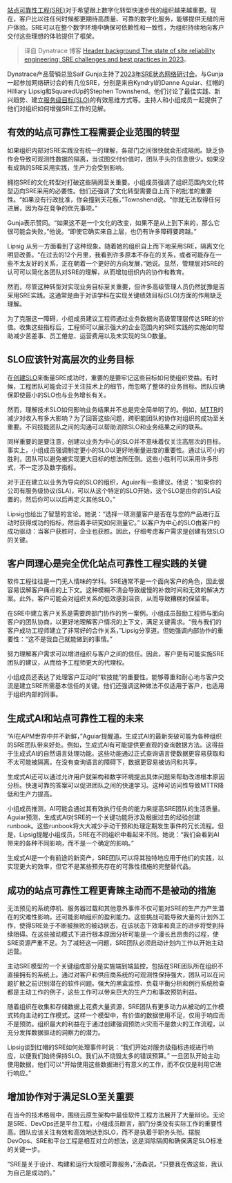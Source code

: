 <!-- 
# SRE状态报告：2023年的挑战与最佳实践

 -->


[站点可靠性工程(SRE)](https://www.dynatrace.com/news/blog/what-is-site-reliability-engineering/)对于希望跟上数字化转型快速步伐的组织越来越重要。现在，客户比以往任何时候都更期待高质量、可靠的数字化服务，能够提供无缝的用户体验。SRE可以在整个数字环境中确保可依赖性和一致性，为组织持续地向客户交付这些理想的体验提供了框架。

> 译自 Dynatrace 博客 [Header background
The state of site reliability engineering: SRE challenges and best practices in 2023](https://www.dynatrace.com/news/blog/state-of-sre-in-2023/)。

Dynatrace产品营销总监Saif Gunja主持了[2023年SRE状态网络研讨会](https://info.dynatrace.com/noram-all-wc-the-state-of-sre-in-2023-22177-registration.html?_ga=2.82758929.660837410.1700024224-2020414341.1697607615&_gl=1*rzap37*_ga*MjAyMDQxNDM0MS4xNjk3NjA3NjE1*_ga_1MEMV02JXV*MTcwMDAyNDIyMy4yLjEuMTcwMDAyNDI1MC4wLjAuMA..)。与Gunja一起参加网络研讨会的有几位SRE，分别是来自Kyndryl的Danne Aguiar、红帽的Hilliary Lipsig和SquaredUp的Stephen Townshend。他们讨论了最佳实践、新兴趋势、建立[服务级目标(SLO)](https://www.dynatrace.com/news/blog/what-are-slos/)的有效思维方式等。主持人和小组成员一起提供了他们对组织如何增强SRE工作的见解。

## 有效的站点可靠性工程需要企业范围的转型

如果组织内部对SRE实践没有统一的理解，各部门之间很快就会形成隔阂。缺乏协作会导致可观测性数据的隔离，当试图交付价值时，团队手头的信息很少。如果没有成熟的SRE采用实践，生产力会受到影响。

拥抱SRE的文化转型对打破这些隔阂至关重要。小组成员强调了组织范围内文化转型迈向SRE采用的必要性。他们还强调了文化转型需要自上而下的批准的重要性。“如果没有行政批准，你会撞到天花板，”Townshend说。“你就无法取得任何进展，因为存在竞争的优先事项。”

Gunja表示赞同。“如果这不是一个文化的改变，如果不是从上到下来的，那么它很可能会失败，”他说。“即使它确实来自上层，也仍有许多障碍要跨越。”

Lipsig 从另一方面看到了这种现象。随着她的组织自上而下地采用SRE，隔离文化明显改善。“在过去的12个月里，我看到许多原本不存在的关系，或者可能存在一些不太友好的关系，正在朝着一个更好的方向发展，”她说。显然，管理层对SRE的认可可以简化各团队对SRE的理解，从而增加组织内的协作和教育。

然而，尽管这种转型对实现业务目标至关重要，但许多高级管理人员仍然犹豫是否采用SRE实践。这通常是由于对该学科在实现关键绩效目标(SLO)方面的作用缺乏理解。

为了克服这一障碍，小组成员建议工程师通过业务数据向高级管理层传达SRE的价值。收集这些指标后，工程师可以展示强大的企业范围内的SRE实践的实施如何帮助减少苦差事、员工倦怠、运营费用以及未实现的SLO数量。

## SLO应该针对高层次的业务目标

在[创建SLO](https://www.dynatrace.com/news/blog/service-level-objective-examples-5-slo-examples/)来衡量SRE成功时，重要的是要牢记这些目标如何使组织受益。有时候，工程团队可能会过于关注技术上的细节，而忽略了整体的业务目标。团队应确保即使最小的SLO也与业务增长有关。

然而，理解技术SLO如何影响业务结果并不总是完全简单明了的。例如，[MTTR](https://www.dynatrace.com/news/blog/what-is-mttr/)的减少对收入有多大影响？为了回答这些问题，跨职能团队的协作对组织的成功至关重要。不同技能团队之间的沟通可以帮助消除SLO和业务结果之间的联系。

同样重要的是要注意，创建以业务为中心的SLO并不意味着仅关注高层次的目标。事实上，小组成员强调制定更小的SLO以更好地衡量进度的重要性。通过认可小的胜利，团队可以避免被实现更大目标的想法所压倒。这些小胜利可以采用许多形式，不一定涉及数字指标。

对于正在建立以业务为导向的SLO的组织，Aguiar有一些建议。他说：“如果你的公司有服务级协议(SLA)，可以从这个特定的SLO开始，这个SLO是由你的SLA设置的，然后你可以以后再定义其他SLO。”

Lipsig也给出了智慧的言论。她说：“选择一项测量客户是否在与您的产品进行互动时获得成功的指标，然后着手研究如何测量它。” 以客户为中心的SLO由客户的成功驱动：当客户获胜时，企业也获胜。因此，仔细考虑客户需求是创建有效SLO的关键。

## 客户同理心是完全优化站点可靠性工程实践的关键

软件工程往往是一门无人情味的学科。SRE通常不是一个面向客户的角色，因此很容易误解客户痛点的上下文。这种模糊不清会导致缓慢的补救时间和无效的解决方案。此外，客户可能会对组织关系的低效感到沮丧，从而导致糟糕的保留率。

在SRE中建立客户关系是需要跨部门协作的另一案例。小组成员鼓励工程师与面向客户的团队协商，以更好地理解客户情况的上下文，满足关键需求。“我与我们的客户成功工程师建立了非常好的合作关系，”Lipsig分享道。但她强调内部协作的重要性：“这不是我自己就能做到的事情。”

努力理解客户需求可以增进组织与客户之间的信任。因此，客户更有可能实施SRE团队的建议，从而给予工程师更大的代理权。

小组成员还表达了处理客户互动时“软技能”的重要性。能够尊重和耐心地与客户交流是建立SRE所需基本信任的关键。他们还强调这种做法不仅适用于客户，也适用于组织内部的同事。

## 生成式AI和站点可靠性工程的未来

“AI在APM世界中并不新鲜，”Aguiar提醒道。生成式AI的最新突破可能为各种组织的SRE团队带来好处。例如，生成式AI有可能提供更直观的查询数据方法。这得益于生成式AI的自然语言处理功能。这些功能通过正式查询语言使数据更容易获取和不太可能被隔离。在没有查询语言的障碍下，数据更容易被访问和共享。

生成式AI还可以通过允许用户就架构和数字环境提出具体问题来帮助改进根本原因分析。快速可靠的答案可以促进团队之间的快速学习。这种可访问性导致MTTR降低和生产力提高。

小组成员推测，AI可能会通过其有效执行任务的能力来提高SRE团队的生活质量。Aguiar预测，生成式AI对SRE的一个关键功能将涉及根据过去的经验创建runbook。这些runbook将大大减少手动干预和处理定期发生事件的冗长流程。但是，Lipsig提醒小组成员，SRE在不同组织中看起来不同。她说：“我们会看到AI带来的各种不同影响，而不是一个确定的影响。”

生成式AI是一个有前途的新资产，SRE团队可以将其独特地应用于他们的实践，以实现更大的效率，但它不是某些预先存在的可靠性措施的完整替代品。

## 成功的站点可靠性工程更青睐主动而不是被动的措施

无法预见的系统停机、服务器过载和其他意外事件不仅可能对SRE的生产力产生潜在的灾难性影响，还可能影响组织的盈利能力。这些挑战可能导致大量的计划外工作，使得SRE处于不断被挫败的被动状态，在该状态下效率和真正的进步将受到持续阻碍。在这些被动模式下进行根本原因分析可能是一个漫长且昂贵的过程，使SRE资源严重不足。为了减轻这一问题，SRE团队必须启动计划内工作以开始主动运营。

主动SRE模型的一个关键组成部分是实施端到端监控，包括在SRE团队所在组织不直接拥有的系统上。通过对客户和供应商系统的可观测性保持强大，团队可以在问题扩散之前识别潜在的软件问题。强大的黑盒监控、负载平衡分析和例行系统检查都是主动工作的例子，这些工作可以带来巨大的生产力和事故预防利益。

随着组织在收集和存储数据上花费大量资源，SRE团队有更多动力从被动的工作模式转向主动的工作模式。这样一个模型中，有价值的数据使用不足，仅用于响应而不是预防。组织最大的利益在于通过创建强调预防火灾而不是救火的工作流程，以充分发挥数据驱动的洞察力的潜力。

Lipsig谈到红帽的SRE如何处理事件时说：“我们开始对服务级指标违规进行响应，以便我们始终保持SLO。我们从不烧毁太多的错误预算。” 一旦团队开始主动使用数据，他们可以“开始使用这些数据进行有意义的工作，而不仅仅是利用它进行响应。”

## 增加协作对于满足SLO至关重要

在当今的技术格局中，围绕云原生架构中最佳软件工程方法展开了大量辩论。无论是SRE、DevOps还是平台工程，小组成员断言，部门分类没有实际工作的重要性高。团队应该关注有效和高效地达到SLO，而不是执着于职务头衔。摆脱DevOps、SRE和平台工程是相互对立的想法，这是消除隔阂和确保满足SLO标准的关键一步。

“SRE是关于设计、构建和运行大规模可靠服务，”汤森说。“只要我在做这些，我认为自己是成功的。”
